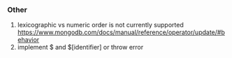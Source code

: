 ### Other
1. lexicographic vs numeric order is not currently supported https://www.mongodb.com/docs/manual/reference/operator/update/#behavior
2. implement $ and $[identifier] or throw error

